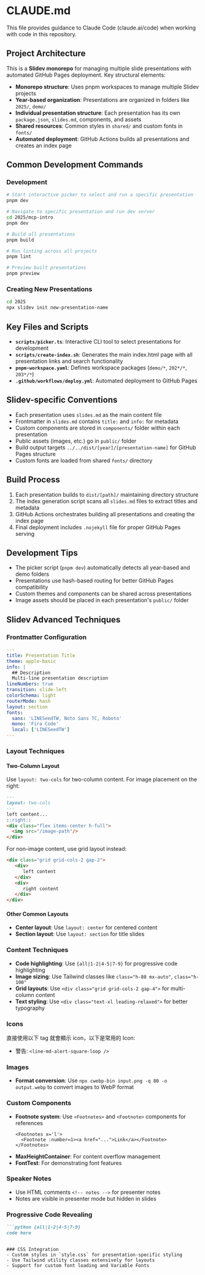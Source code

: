 # CLAUDE.md

This file provides guidance to Claude Code (claude.ai/code) when working with code in this repository.

## Project Architecture

This is a **Slidev monorepo** for managing multiple slide presentations with automated GitHub Pages deployment. Key structural elements:

- **Monorepo structure**: Uses pnpm workspaces to manage multiple Slidev projects
- **Year-based organization**: Presentations are organized in folders like `2025/`, `demo/`
- **Individual presentation structure**: Each presentation has its own `package.json`, `slides.md`, components, and assets
- **Shared resources**: Common styles in `shared/` and custom fonts in `fonts/`
- **Automated deployment**: GitHub Actions builds all presentations and creates an index page

## Common Development Commands

### Development
```bash
# Start interactive picker to select and run a specific presentation
pnpm dev

# Navigate to specific presentation and run dev server
cd 2025/mcp-intro
pnpm dev

# Build all presentations
pnpm build

# Run linting across all projects
pnpm lint

# Preview built presentations
pnpm preview
```

### Creating New Presentations
```bash
cd 2025
npx slidev init new-presentation-name
```

## Key Files and Scripts

- **`scripts/picker.ts`**: Interactive CLI tool to select presentations for development
- **`scripts/create-index.sh`**: Generates the main index.html page with all presentation links and search functionality
- **`pnpm-workspace.yaml`**: Defines workspace packages (`demo/*`, `202*/*`, `203*/*`)
- **`.github/workflows/deploy.yml`**: Automated deployment to GitHub Pages

## Slidev-specific Conventions

- Each presentation uses `slides.md` as the main content file
- Frontmatter in `slides.md` contains `title:` and `info:` for metadata
- Custom components are stored in `components/` folder within each presentation
- Public assets (images, etc.) go in `public/` folder
- Build output targets `../../dist/[year]/[presentation-name]` for GitHub Pages structure
- Custom fonts are loaded from shared `fonts/` directory

## Build Process

1. Each presentation builds to `dist/[path]/` maintaining directory structure
2. The index generation script scans all `slides.md` files to extract titles and metadata
3. GitHub Actions orchestrates building all presentations and creating the index page
4. Final deployment includes `.nojekyll` file for proper GitHub Pages serving

## Development Tips

- The picker script (`pnpm dev`) automatically detects all year-based and demo folders
- Presentations use hash-based routing for better GitHub Pages compatibility
- Custom themes and components can be shared across presentations
- Image assets should be placed in each presentation's `public/` folder

## Slidev Advanced Techniques

### Frontmatter Configuration
```yaml
---
title: Presentation Title
theme: apple-basic
info: |
  ## Description
  Multi-line presentation description
lineNumbers: true
transition: slide-left
colorSchema: light
routerMode: hash
layout: section
fonts:
  sans: 'LINESeedTW, Noto Sans TC, Roboto'
  mono: 'Fira Code'
  local: ['LINESeedTW']
---
```

### Layout Techniques

#### Two-Column Layout
Use `layout: two-cols` for two-column content. For image placement on the right:

```markdown
---
layout: two-cols
---
left content...
::right::
<div class="flex items-center h-full">
  <img src="/image-path"/>
</div>
```

For non-image content, use grid layout instead:

```markdown
<div class="grid grid-cols-2 gap-2">
   <div>
      left content
   </div>
   <div>
      right content
   </div>
</div>
```

#### Other Common Layouts
- **Center layout**: Use `layout: center` for centered content
- **Section layout**: Use `layout: section` for title slides

### Content Techniques
- **Code highlighting**: Use `{all|1-2|4-5|7-9}` for progressive code highlighting
- **Image sizing**: Use Tailwind classes like `class="h-80 mx-auto"`, `class="h-100"`
- **Grid layouts**: Use `<div class="grid grid-cols-2 gap-4">` for multi-column content
- **Text styling**: Use `<div class="text-xl leading-relaxed">` for better typography

### Icons
直接使用以下 tag 就會顯示 icon，以下是常用的 Icon:
- 警告: `<line-md-alert-square-loop />`

### Images
- **Format conversion**: Use `npx cwebp-bin input.png -q 80 -o output.webp` to convert images to WebP format

### Custom Components
- **Footnote system**: Use `<Footnotes>` and `<Footnote>` components for references
  ```vue
  <Footnotes x='l'>
    <Footnote :number=1><a href="...">Link</a></Footnote>
  </Footnotes>
  ```
- **MaxHeightContainer**: For content overflow management
- **FontTest**: For demonstrating font features

### Speaker Notes
- Use HTML comments `<!-- notes -->` for presenter notes
- Notes are visible in presenter mode but hidden in slides

### Progressive Code Revealing
```markdown
```python {all|1-2|4-5|7-9}
code here
```
```

### CSS Integration
- Custom styles in `style.css` for presentation-specific styling
- Use Tailwind utility classes extensively for layouts
- Support for custom font loading and Variable Fonts
